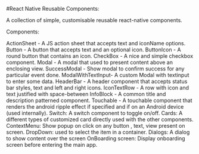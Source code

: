 #React Native Reusable Components:


A collection of simple, customisable reusable react-native components.


Components:

 ActionSheet - A JS action sheet that accepts text and iconName options.
 Button - A button that accepts text and an optional icon.
 ButtonIcon - A round button that contains an icon.
 CheckBox - A nice and simple checkbox component.
 Modal - A modal that used to present content above an enclosing view.
 SuccessModal - Show modal to confirm success for any particular event done.
 ModalWithTextInput- A custom Modal with textinput to enter some data.
 HeaderBar - A header component that accepts status bar styles, text and left and right icons.
 IconTextRow - A row with icon and text justified with space-between
 InfoBlock - A common title and description patterned component.
 Touchable - A touchable component that renders the android ripple effect if specified and if on an Android device (used internally).
 Switch: A switch component to toggle on/off.
 Cards: A different types of customized card directly used with the other components.
 ContextMenu: Show popup on click on any button , text, view present on screen.
 DropDown:  used to select the item in a container.
 Dialogs: A dialog to show content over the screen
 OnBoarding screen: Display onboarding screen before entering the main app.
 
